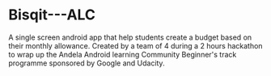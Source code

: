 # Bisqit---ALC
A single screen android app that help students create a budget based on their monthly allowance. Created by a team of 4 during a 2 hours hackathon to wrap up the Andela Android learning Community Beginner's track programme sponsored by Google and Udacity. 
